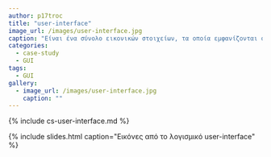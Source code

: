 ```yaml
---
author: p17troc
title: "user-interface"
image_url: /images/user-interface.jpg
caption: "Είναι ένα σύνολο εικονικών στοιχείων, τα οποία εμφανίζονται στην οθόνη μίας ψηφιακής συσκευής (π.χ. ηλεκτρονικού υπολογιστή) και χρησιμοποιούνται για να διευκολύνουν και να επιταχύνουν την αλληλεπίδραση μεταξύ του χρήστη και της συσκευής."
categories:
  - case-study
  - GUI
tags:
  - GUI
gallery:
  - image_url: /images/user-interface.jpg
    caption: ""
---
```


{% include cs-user-interface.md %}

{% include slides.html caption="Εικόνες από το λογισμικό user-interface" %}
